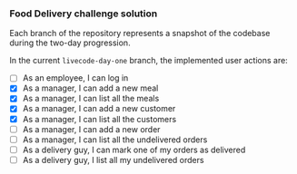 ### Food Delivery challenge solution

Each branch of the repository represents a snapshot of the codebase during the two-day progression.

In the current `livecode-day-one` branch, the implemented user actions are:

- [ ] As an employee, I can log in
- [X] As a manager, I can add a new meal
- [X] As a manager, I can list all the meals
- [X] As a manager, I can add a new customer
- [X] As a manager, I can list all the customers
- [ ] As a manager, I can add a new order
- [ ] As a manager, I can list all the undelivered orders
- [ ] As a delivery guy, I can mark one of my orders as delivered
- [ ] As a delivery guy, I list all my undelivered orders
